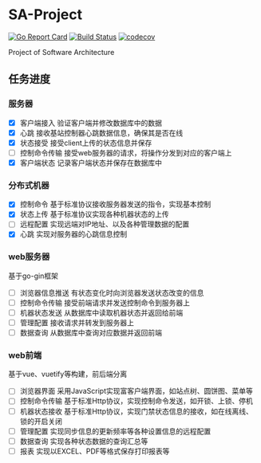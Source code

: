 # SA-Project
[![Go Report Card](https://goreportcard.com/badge/github.com/weijunji/SA-Project)](https://goreportcard.com/report/github.com/weijunji/SA-Project)
[![Build Status](https://travis-ci.org/weijunji/SA-Project.svg?branch=main)](https://travis-ci.org/weijunji/SA-Project)
[![codecov](https://codecov.io/gh/weijunji/SA-Project/branch/main/graph/badge.svg)](https://codecov.io/gh/weijunji/SA-Project)

Project of Software Architecture

## 任务进度
### 服务器
- [x] 客户端接入 验证客户端并修改数据库中的数据
- [x] 心跳 接收基站控制器心跳数据信息，确保其是否在线
- [x] 状态接受 接受client上传的状态信息并保存
- [ ] 控制命令传输 接受web服务器的请求，将操作分发到对应的客户端上
- [x] 客户端状态 记录客户端状态并保存在数据库中

### 分布式机器
- [x] 控制命令 基于标准协议接收服务器发送的指令，实现基本控制
- [x] 状态上传 基于标准协议实现各种机器状态的上传
- [ ] 远程配置 实现远端对IP地址、以及各种管理数据的配置
- [x] 心跳 实现对服务器的心跳信息控制

### web服务器
基于go-gin框架
- [ ] 浏览器信息推送 有状态变化时向浏览器发送状态改变的信息
- [ ] 控制命令传输 接受前端请求并发送控制命令到服务器上
- [ ] 机器状态发送 从数据库中读取机器状态并返回给前端
- [ ] 管理配置 接收请求并转发到服务器上
- [ ] 数据查询 从数据库中查询对应数据并返回前端

### web前端
基于vue、vuetify等构建，前后端分离
- [ ] 浏览器界面 采用JavaScript实现富客户端界面，如站点树、圆饼图、菜单等
- [ ] 控制命令传输 基于标准Http协议，实现控制命令发送，如开锁、上锁、停机
- [ ] 机器状态接收 基于标准Http协议，实现门禁状态信息的接收，如在线离线、锁的开启关闭
- [ ] 管理配置 实现同步信息的更新频率等各种设置信息的远程配置
- [ ] 数据查询 实现各种状态数据的查询汇总等
- [ ] 报表 实现以EXCEL、PDF等格式保存打印报表等
